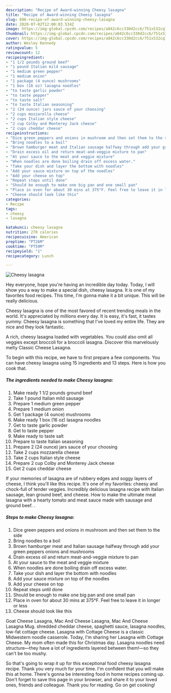 ```yaml
---
description: "Recipe of Award-winning Cheesy lasagna"
title: "Recipe of Award-winning Cheesy lasagna"
slug: 606-recipe-of-award-winning-cheesy-lasagna
date: 2020-07-02T12:00:03.534Z
image: https://img-global.cpcdn.com/recipes/a842c6cc330d2cc6/751x532cq70/cheesy-lasagna-recipe-main-photo.jpg
thumbnail: https://img-global.cpcdn.com/recipes/a842c6cc330d2cc6/751x532cq70/cheesy-lasagna-recipe-main-photo.jpg
cover: https://img-global.cpcdn.com/recipes/a842c6cc330d2cc6/751x532cq70/cheesy-lasagna-recipe-main-photo.jpg
author: Wesley Kennedy
ratingvalue: 5
reviewcount: 12
recipeingredient:
- "1 1/2 pounds ground beef"
- "1 pound Italian mild sausage"
- "1 medium green pepper"
- "1 medium onion"
- "1 package (4 ounce) mushrooms"
- "1 box (16 oz) lasagna noodles"
- "to taste garlic powder"
- "to taste pepper"
- "to taste salt"
- "to taste Italian seasoning"
- "2 (24 ounce) jars sauce of your choosing"
- "2 cups mozzarella cheese"
- "2 cups Italian style cheese"
- "2 cup Colby and Monterey Jack cheese"
- "2 cups cheddar cheese"
recipeinstructions:
- "Dice green peppers and onions in mushroom and then set them to the side"
- "Bring noodles to a boil"
- "Brown hamburger meat and Italian sausage halfway through add your green peppers onions and mushrooms"
- "Drain excess oil and return meat-and-veggie mixture to pan"
- "At your sauce to the meat and veggie mixture"
- "When noodles are done boiling drain off excess water."
- "Take your dish and layer the bottom with noodles"
- "Add your sauce mixture on top of the noodles"
- "Add your cheese on top"
- "Repeat steps until done"
- "Should be enough to make one big pan and one small pan"
- "Place in oven for about 30 mins at 375°F. Feel free to leave it in longer or less"
- "Cheese should look like this"
categories:
- Recipe
tags:
- cheesy
- lasagna

katakunci: cheesy lasagna 
nutrition: 270 calories
recipecuisine: American
preptime: "PT26M"
cooktime: "PT59M"
recipeyield: "1"
recipecategory: Lunch

---
```



![Cheesy lasagna](https://img-global.cpcdn.com/recipes/a842c6cc330d2cc6/751x532cq70/cheesy-lasagna-recipe-main-photo.jpg)

Hey everyone, hope you're having an incredible day today. Today, I will show you a way to make a special dish, cheesy lasagna. It is one of my favorites food recipes. This time, I'm gonna make it a bit unique. This will be really delicious.

Cheesy lasagna is one of the most favored of recent trending meals in the world. It's appreciated by millions every day. It is easy, it's fast, it tastes yummy. Cheesy lasagna is something that I've loved my entire life. They are nice and they look fantastic.

A rich, cheesy lasagna loaded with vegetables. You could also omit all veggies except broccoli for a broccoli lasagna. Discover this marvelously melty Classic Cheese Lasagna.


To begin with this recipe, we have to first prepare a few components. You can have cheesy lasagna using 15 ingredients and 13 steps. Here is how you cook that.

<!--inarticleads1-->

##### The ingredients needed to make Cheesy lasagna:

1. Make ready 1 1/2 pounds ground beef
1. Take 1 pound Italian mild sausage
1. Prepare 1 medium green pepper
1. Prepare 1 medium onion
1. Get 1 package (4 ounce) mushrooms
1. Make ready 1 box (16 oz) lasagna noodles
1. Get to taste garlic powder
1. Get to taste pepper
1. Make ready to taste salt
1. Prepare to taste Italian seasoning
1. Prepare 2 (24 ounce) jars sauce of your choosing
1. Take 2 cups mozzarella cheese
1. Take 2 cups Italian style cheese
1. Prepare 2 cup Colby and Monterey Jack cheese
1. Get 2 cups cheddar cheese


If your memories of lasagna are of rubbery edges and soggy layers of cheese, I think you&#39;ll like this recipe. It&#39;s one of my favorites: cheesy and chock-full of tender veggies. Incredibly delicious lasagna recipe with Italian sausage, lean ground beef, and cheese. How to make the ultimate meat lasagna with a hearty tomato and meat sauce made with sausage and ground beef. . 

<!--inarticleads2-->

##### Steps to make Cheesy lasagna:

1. Dice green peppers and onions in mushroom and then set them to the side
1. Bring noodles to a boil
1. Brown hamburger meat and Italian sausage halfway through add your green peppers onions and mushrooms
1. Drain excess oil and return meat-and-veggie mixture to pan
1. At your sauce to the meat and veggie mixture
1. When noodles are done boiling drain off excess water.
1. Take your dish and layer the bottom with noodles
1. Add your sauce mixture on top of the noodles
1. Add your cheese on top
1. Repeat steps until done
1. Should be enough to make one big pan and one small pan
1. Place in oven for about 30 mins at 375°F. Feel free to leave it in longer or less
1. Cheese should look like this


Goat Cheese Lasagna, Mac And Cheese Lasagna, Mac And Cheese Lasagna Mug. shredded cheddar cheese, spaghetti sauce, lasagna noodles, low-fat cottage cheese. Lasagna with Cottage Cheese is a classic Midwestern noodle casserole. Today, I&#39;m sharing her Lasagna with Cottage Cheese. My mom often made this for Christmas day. Lasagna noodles need structure—they have a lot of ingredients layered between them!—so they can&#39;t be too mushy. 

So that's going to wrap it up for this exceptional food cheesy lasagna recipe. Thank you very much for your time. I'm confident that you will make this at home. There's gonna be interesting food in home recipes coming up. Don't forget to save this page in your browser, and share it to your loved ones, friends and colleague. Thank you for reading. Go on get cooking!
